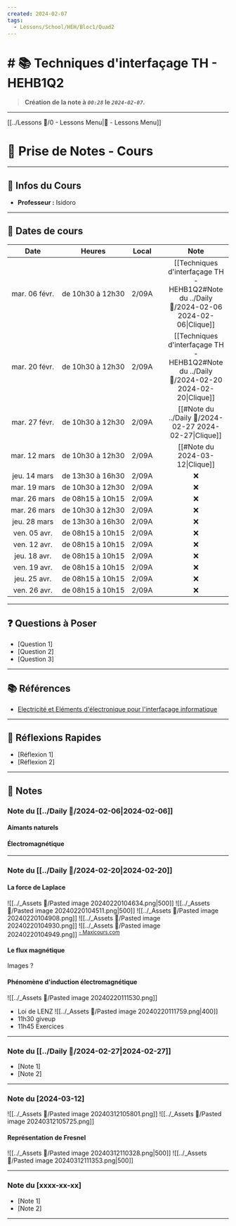 ```yaml
---
created: 2024-02-07
tags:
  - Lessons/School/HEH/Bloc1/Quad2
---
```


# # 📚 Techniques d'interfaçage TH - HEHB1Q2
> **Création de la note à *`00:28`* le *`2024-02-07`.***
---
[[../Lessons 🏫/0 - Lessons Menu|🏫 - Lessons Menu]]

# 📝 Prise de Notes - Cours

---

## 👋 Infos du Cours
- **Professeur :** Isidoro

---

## 📅 Dates de cours

|     Date      |      Heures      | Local |     |                                            Note                                             |
| :-----------: | :--------------: | :---: | --- | :-----------------------------------------------------------------------------------------: |
| mar. 06 févr. | de 10h30 à 12h30 | 2/09A |     | [[Techniques d'interfaçage TH - HEHB1Q2#Note du ../Daily 📆/2024-02-06 2024-02-06\|Clique]] |
| mar. 20 févr. | de 10h30 à 12h30 | 2/09A |     | [[Techniques d'interfaçage TH - HEHB1Q2#Note du ../Daily 📆/2024-02-20 2024-02-20\|Clique]] |
| mar. 27 févr. | de 10h30 à 12h30 | 2/09A |     |                   [[#Note du ../Daily 📆/2024-02-27 2024-02-27\|Clique]]                    |
| mar. 12 mars  | de 10h30 à 12h30 | 2/09A |     |                               [[#Note du 2024-03-12\|Clique]]                               |
| jeu. 14 mars  | de 13h30 à 16h30 | 2/09A |     |                                              ❌                                              |
| mar. 19 mars  | de 10h30 à 12h30 | 2/09A |     |                                              ❌                                              |
| mar. 26 mars  | de 08h15 à 10h15 | 2/09A |     |                                              ❌                                              |
| mar. 26 mars  | de 10h30 à 12h30 | 2/09A |     |                                              ❌                                              |
| jeu. 28 mars  | de 13h30 à 16h30 | 2/09A |     |                                              ❌                                              |
| ven. 05 avr.  | de 08h15 à 10h15 | 2/09A |     |                                              ❌                                              |
| ven. 12 avr.  | de 08h15 à 10h15 | 2/09A |     |                                              ❌                                              |
| jeu. 18 avr.  | de 08h15 à 10h15 | 2/09A |     |                                              ❌                                              |
| ven. 19 avr.  | de 08h15 à 10h15 | 2/09A |     |                                              ❌                                              |
| jeu. 25 avr.  | de 08h15 à 10h15 | 2/09A |     |                                              ❌                                              |
| ven. 26 avr.  | de 08h15 à 10h15 | 2/09A |     |                                              ❌                                              |


---

## ❓ Questions à Poser

- [Question 1]
- [Question 2]
- [Question 3]

---

## 📚 Références

- [Electricité et Eléments d'électronique pour l'interfaçage informatique ](https://ecampus.heh.be/course/view.php?id=2853)

---

## 🤔 Réflexions Rapides

- [Réflexion 1]
- [Réflexion 2]

---
## 📑 Notes

### Note du [[../Daily 📆/2024-02-06|2024-02-06]]
#### Aimants naturels
#### Électromagnétique

---
### Note du [[../Daily 📆/2024-02-20|2024-02-20]]
#### La force de Laplace
![[../_Assets 💼/Pasted image 20240220104634.png|500]] 
![[../_Assets 💼/Pasted image 20240220104511.png|500]] 
![[../_Assets 💼/Pasted image 20240220104908.png]] 
![[../_Assets 💼/Pasted image 20240220104930.png]] 
![[../_Assets 💼/Pasted image 20240220104949.png]] 
<sup><a href="https://www.maxicours.com/se/cours/forces-electromagnetiques-et-loi-de-laplace/">- Maxicours.com</a></sup>

#### Le flux magnétique
Images ?

#### Phénomène d'induction électromagnétique
![[../_Assets 💼/Pasted image 20240220111530.png]]
- Loi de LENZ
   ![[../_Assets 💼/Pasted image 20240220111759.png|400]] 
- 11h30 giveup
- 11h45 Exercices

---
### Note du [[../Daily 📆/2024-02-27|2024-02-27]]
- [Note 1]
- [Note 2]

---
### Note du [2024-03-12]
![[../_Assets 💼/Pasted image 20240312105801.png]] 
![[../_Assets 💼/Pasted image 20240312105725.png]] 
#### Représentation de Fresnel
![[../_Assets 💼/Pasted image 20240312110328.png|500]] 
![[../_Assets 💼/Pasted image 20240312111353.png|500]] 


---
### Note du [xxxx-xx-xx]
- [Note 1]
- [Note 2]

---
